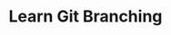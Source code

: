 ---
title: 'Learn Git Branching'
description: 'The most visual and interactive way to learn Git on the web'
link: 'https://learngitbranching.js.org/?locale=en'
imageURL: 'https://res.cloudinary.com/dc6mrv5cb/image/upload/v1718793906/personal-resources/learning/learngitbranching.js.org__locale_en_cyafp7_spuwhj.webp'
---